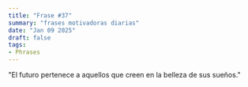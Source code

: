 ```yaml
---
title: "Frase #37"
summary: "frases motivadoras diarias"
date: "Jan 09 2025"
draft: false
tags:
- Phrases
---
```


"El futuro pertenece a aquellos que creen en la belleza de sus sueños."

